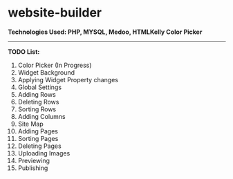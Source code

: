 # website-builder
**Technologies Used: PHP, MYSQL, Medoo, HTMLKelly Color Picker**
***
**TODO List:**
<ol>
<li>Color Picker (In Progress)</li>
<li>Widget Background</li>
<li>Applying Widget Property changes</li>
<li>Global Settings</li>
<li>Adding Rows</li>
<li>Deleting Rows</li>
<li>Sorting Rows</li>
<li>Adding Columns</li>
<li>Site Map</li>
<li>Adding Pages</li>
<li>Sorting Pages</li>
<li>Deleting Pages</li>
<li>Uploading Images</li>
<li>Previewing</li>
<li>Publishing</li>
</ol>
